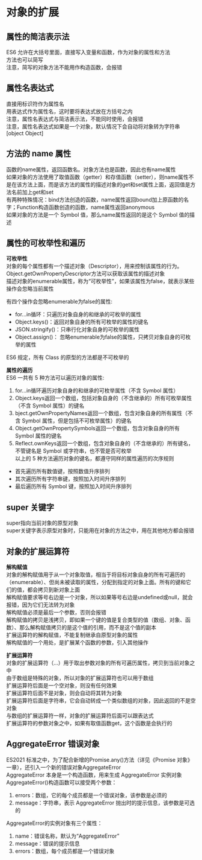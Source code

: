 对象的扩展
===

属性的简洁表示法
---

ES6 允许在大括号里面，直接写入变量和函数，作为对象的属性和方法   
方法也可以简写    
注意，简写的对象方法不能用作构造函数，会报错  


属性名表达式
---

直接用标识符作为属性名  
用表达式作为属性名，这时要将表达式放在方括号之内  
注意，属性名表达式与简洁表示法，不能同时使用，会报错  
注意，属性名表达式如果是一个对象，默认情况下会自动将对象转为字符串[object Object]  


方法的 name 属性
---

函数的name属性，返回函数名。对象方法也是函数，因此也有name属性  
如果对象的方法使用了取值函数（getter）和存值函数（setter），则name属性不是在该方法上面，而是该方法的属性的描述对象的get和set属性上面，返回值是方法名前加上get和set  
有两种特殊情况：bind方法创造的函数，name属性返回bound加上原函数的名字；Function构造函数创造的函数，name属性返回anonymous  
如果对象的方法是一个 Symbol 值，那么name属性返回的是这个 Symbol 值的描述  


属性的可枚举性和遍历 
---

**可枚举性**   
对象的每个属性都有一个描述对象（Descriptor），用来控制该属性的行为。Object.getOwnPropertyDescriptor方法可以获取该属性的描述对象  
描述对象的enumerable属性，称为“可枚举性”，如果该属性为false，就表示某些操作会忽略当前属性  

有四个操作会忽略enumerable为false的属性:  
* for...in循环：只遍历对象自身的和继承的可枚举的属性  
* Object.keys()：返回对象自身的所有可枚举的属性的键名  
* JSON.stringify()：只串行化对象自身的可枚举的属性  
* Object.assign()： 忽略enumerable为false的属性，只拷贝对象自身的可枚举的属性  

ES6 规定，所有 Class 的原型的方法都是不可枚举的  

**属性的遍历**  
ES6 一共有 5 种方法可以遍历对象的属性:  
1. for...in循环遍历对象自身的和继承的可枚举属性（不含 Symbol 属性）  
2. Object.keys返回一个数组，包括对象自身的（不含继承的）所有可枚举属性（不含 Symbol 属性）的键名  
3. bject.getOwnPropertyNames返回一个数组，包含对象自身的所有属性（不含 Symbol 属性，但是包括不可枚举属性）的键名  
4. Object.getOwnPropertySymbols返回一个数组，包含对象自身的所有 Symbol 属性的键名  
5. Reflect.ownKeys返回一个数组，包含对象自身的（不含继承的）所有键名，不管键名是 Symbol 或字符串，也不管是否可枚举  
以上的 5 种方法遍历对象的键名，都遵守同样的属性遍历的次序规则  
* 首先遍历所有数值键，按照数值升序排列  
* 其次遍历所有字符串键，按照加入时间升序排列  
* 最后遍历所有 Symbol 键，按照加入时间升序排列  


super 关键字
---

super指向当前对象的原型对象  
super关键字表示原型对象时，只能用在对象的方法之中，用在其他地方都会报错  


对象的扩展运算符 
---

**解构赋值**  
对象的解构赋值用于从一个对象取值，相当于将目标对象自身的所有可遍历的（enumerable）、但尚未被读取的属性，分配到指定的对象上面。所有的键和它们的值，都会拷贝到新对象上面  
解构赋值要求等号右边是一个对象，所以如果等号右边是undefined或null，就会报错，因为它们无法转为对象  
解构赋值必须是最后一个参数，否则会报错  
解构赋值的拷贝是浅拷贝，即如果一个键的值是复合类型的值（数组、对象、函数）、那么解构赋值拷贝的是这个值的引用，而不是这个值的副本  
扩展运算符的解构赋值，不能复制继承自原型对象的属性  
解构赋值的一个用处，是扩展某个函数的参数，引入其他操作  

**扩展运算符**  
对象的扩展运算符（...）用于取出参数对象的所有可遍历属性，拷贝到当前对象之中  
由于数组是特殊的对象，所以对象的扩展运算符也可以用于数组  
扩展运算符后面是一个空对象，则没有任何效果  
扩展运算符后面不是对象，则会自动将其转为对象  
扩展运算符后面是字符串，它会自动转成一个类似数组的对象，因此返回的不是空对象  
与数组的扩展运算符一样，对象的扩展运算符后面可以跟表达式  
扩展运算符的参数对象之中，如果有取值函数get，这个函数是会执行的  


AggregateError 错误对象
---

ES2021 标准之中，为了配合新增的Promise.any()方法（详见《Promise 对象》一章），还引入一个新的错误对象AggregateError  
AggregateError 本身是一个构造函数，用来生成 AggregateError 实例对象  
AggregateError()构造函数可以接受两个参数：  
1. errors：数组，它的每个成员都是一个错误对象，该参数是必须的  
2. message：字符串，表示 AggregateError 抛出时的提示信息，该参数是可选的  

AggregateError的实例对象有三个属性：  
1. name：错误名称，默认为“AggregateError”  
2. message：错误的提示信息  
3. errors：数组，每个成员都是一个错误对象  









